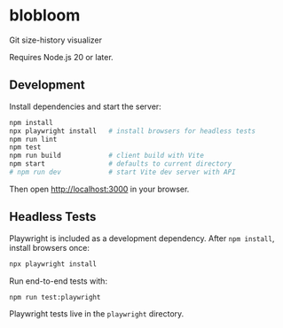 # blobloom

Git size-history visualizer

Requires Node.js 20 or later.

## Development

Install dependencies and start the server:

```bash
npm install
npx playwright install   # install browsers for headless tests
npm run lint
npm test
npm run build            # client build with Vite
npm start                # defaults to current directory
# npm run dev            # start Vite dev server with API
```

Then open [http://localhost:3000](http://localhost:3000) in your browser.

## Headless Tests

Playwright is included as a development dependency. After `npm install`, install browsers once:

```bash
npx playwright install
```

Run end-to-end tests with:

```bash
npm run test:playwright
```
Playwright tests live in the `playwright` directory.
